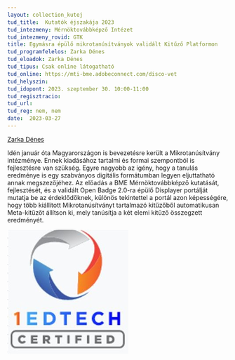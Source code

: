 ```yaml
---
layout: collection_kutej
tud_title:  Kutatók éjszakája 2023
tud_intezmeny: Mérnöktovábbképző Intézet
tud_intezmeny_rovid: GTK
title: Egymásra épülő mikrotanúsítványok validált Kitűző Platformon
tud_programfelelos: Zarka Dénes
tud_eloadok: Zarka Dénes
tud_tipus: Csak online látogatható
tud_online: https://mti-bme.adobeconnect.com/disco-vet
tud_helyszin: 
tud_idopont: 2023. szeptember 30. 10:00-11:00
tud_regisztracio: 
tud_url: 
tud_reg: nem, nem
date:  2023-03-27
---
```


[Zarka Dénes](https://www.mti.bme.hu/munkatars/zarka-denes/)

Idén január óta Magyarországon is bevezetésre került a Mikrotanúsítvány intézménye. Ennek kiadásához tartalmi és formai szempontból is fejlesztésre van szükség.  Egyre nagyobb az igény, hogy a tanulás eredménye is egy szabványos digitális formátumban legyen eljuttatható annak megszezőjéhez. Az előadás a BME Mérnöktovábbképző kutatását, fejlesztését, és a validált Open Badge 2.0-ra épülő Displayer portálját mutatja be az érdeklődőknek, különös tekintettel a portál azon képességére, hogy több kiállított Mikrotanúsítványt tartalmazó kitűzőből automatikusan Meta-kitűzőt állítson ki, mely tanúsítja a két elemi kitűző összegzett eredményét.

![Egymásra épülő mikrotanúsítványok validált Kitűző Platformon](images/egymasra-epulo-mikrotanusitvanyok-validalt-kituzo-platformon.jpg)


